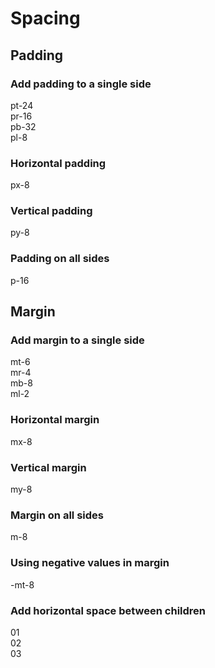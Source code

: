 # Spacing

## Padding

### Add padding to a single side

<container class="mt-8">
  <div class="flex flex-wrap items-start justify-center text-white text-sm font-bold leading-6">
    <div class="flex items-start">
      <div class="flex-none px-32">
        <div class="bg-purple-500 shadow-lg rounded-lg overflow-hidden">
          <box striped class="h-24 rounded-b-0" fg-color="var(--tw-white-fg)"></box>
          <div class="p-16">pt-24</div>
        </div>
      </div>
      <div class="flex-none px-5 pt-6">
        <div class="flex bg-purple-500 shadow-lg rounded-lg overflow-hidden">
          <div class="flex-none p-16">pr-16</div>
          <box striped class="flex-none w-16 rounded-l-0" fg-color="var(--tw-white-fg)" ></box>
        </div>
      </div>
    </div>
    <div class="flex items-start">
      <div class="flex-none px-5 pt-6">
        <div class="bg-purple-500 shadow-lg rounded-lg overflow-hidden">
          <div class="p-16">pb-32</div>
          <box striped class="h-32 rounded-t-0" fg-color="var(--tw-white-fg)"></box>
        </div>
      </div>
      <div class="flex-none flex px-5 pt-6">
        <div class="flex bg-purple-500 shadow-lg rounded-lg overflow-hidden">
          <box striped class="flex-none w-8" fg-color="var(--tw-white-fg)"></box>
          <div class="flex-none p-16">pl-8</div>
        </div>
      </div>
    </div>
  </div>
</container>

### Horizontal padding

<container class="mt-2">
  <div class="relative rounded-xl overflow-auto p-8">
    <div class="flex justify-center font-mono text-white text-sm font-bold leading-6">
      <div class="bg-indigo-500 rounded-lg shadow-lg overflow-hidden flex">
        <box striped class="w-8 rounded-r-0" fg-color="var(--tw-white-fg)"></box>
        <div class="p-16">px-8</div>
        <box striped class="w-8 rounded-l-0" fg-color="var(--tw-white-fg)"></box>
      </div>
    </div>
  </div>
</container>

### Vertical padding

<container class="mt-2">
  <div class="relative rounded-xl overflow-auto p-8">
    <div class="flex justify-center font-mono text-white text-sm font-bold leading-6">
      <div class="bg-pink-500 rounded-lg shadow-lg overflow-hidden">
        <box striped class="h-8 rounded-b-0" fg-color="var(--tw-white-fg)"></box>
        <div class="p-16">py-8</div>
        <box striped class="h-8 rounded-t-0" fg-color="var(--tw-white-fg)"></box>
      </div>
    </div>
  </div>
</container>

### Padding on all sides

<container class="mt-2">
  <div class="relative rounded-xl overflow-auto p-8">
    <div class="flex justify-center font-mono text-white text-sm font-bold leading-6">
      <div class="bg-violet-500 rounded-lg shadow-lg ">
        <box striped class="p-16" fg-color="var(--tw-white-fg)">
          <div class="bg-violet-500 p-16">p-16</div>
        </box>
      </div>
    </div>
  </div>
</container>

## Margin

### Add margin to a single side

<container bleeding class="mt-2">
  <div class="relative -my-8 -mx-4 rounded-xl overflow-auto">
    <div class="relative font-mono text-white text-sm font-bold leading-6 h-56">
      <div class="absolute top-0 left-1/2 -translate-x-1/2 md:-ml-24">
        <box striped class="flow-root rounded-b-lg" fg-color="var(--tw-purple-fg)" bg-color="var(--tw-purple-bg)" >
          <div class="bg-purple-500 rounded-lg shadow-lg p-4 mt-6">mt-6</div>
        </box>
      </div>
      <div class="absolute right-0 top-1/2 -translate-y-1/2">
        <box striped class="flow-root rounded-l-lg" fg-color="var(--tw-purple-fg)" bg-color="var(--tw-purple-bg)" >
          <div class="flex-none bg-purple-500 rounded-lg shadow-lg p-4 mr-4">mr-4</div>
        </box>
      </div>
      <div class="absolute bottom-0 left-1/2 -translate-x-1/2 md:ml-24">
        <box striped class="flow-root rounded-t-lg" fg-color="var(--tw-purple-fg)" bg-color="var(--tw-purple-bg)" >
          <div class="bg-purple-500 rounded-lg shadow-lg p-4 mb-8">mb-8</div>
        </box>
      </div>
      <div class="absolute left-0 top-1/2 -translate-y-1/2">
        <box striped class="flow-root rounded-r-lg" fg-color="var(--tw-purple-fg)" bg-color="var(--tw-purple-bg)" >
          <div class="flex-none bg-purple-500 rounded-lg shadow-lg p-4 ml-2">ml-2</div>
        </box>
      </div>
    </div>
  </div>
</container>

### Horizontal margin

<container class="mt-2">
  <div class="relative rounded-xl overflow-auto p-8">
    <div class="flex justify-center font-mono text-white text-sm font-bold leading-6">
      <box striped class="rounded-lg" fg-color="var(--tw-indigo-fg)" bg-color="var(--tw-indigo-bg)">
        <div class="bg-indigo-500 rounded-lg shadow-lg p-4 mx-8">mx-8</div>
      </box>
    </div>
  </div>
</container>

### Vertical margin

<container class="mt-2">
  <div class="relative rounded-xl overflow-auto p-8">
    <div class="flex justify-center font-mono text-white text-sm font-bold leading-6">
      <box striped class="flow-root rounded-lg" fg-color="var(--tw-pink-fg)" bg-color="var(--tw-pink-bg)">
        <div class="bg-pink-500 rounded-lg shadow-lg p-4 my-8">my-8</div>
      </box>
    </div>
  </div>
</container>

### Margin on all sides

<container class="mt-2">
  <div class="relative rounded-xl overflow-auto p-8">
    <div class="flex justify-center font-mono text-white text-sm font-bold leading-6">
      <box striped class="flow-root rounded-lg" fg-color="var(--tw-blue-fg)" bg-color="var(--tw-blue-bg)">
        <div class="bg-blue-500 rounded-lg shadow-lg p-4 m-8">m-8</div>
      </box>
    </div>
  </div>
</container>

### Using negative values in margin

<container class="mt-2">
  <div class="relative rounded-xl overflow-auto p-8">
    <div class="flex justify-center font-mono text-white text-sm font-bold leading-6">
      <div class="flex flex-col items-center">
        <div class="relative w-36 h-16 bg-sky-400/20 border border-sky-700/10 rounded-md overflow-hidden"></div>
        <div class="relative -mt-8 bg-sky-500 rounded-md flex items-center justify-center p-4 shadow-lg">-mt-8</div>
      </div>
    </div>
  </div>
</container>

### Add horizontal space between children

<container class="mt-2">
  <div class="relative rounded-xl overflow-auto p-8">
    <div class="flex justify-center font-mono text-white text-sm font-bold leading-6">
      <box striped class="flex space-x-4 bg-stripes-fuchsia rounded-lg" fg-color="var(--tw-fuchsia-fg)" bg-color="var(--tw-fuchsia-bg)">
        <div class="w-14 h-14 flex items-center justify-center shadow-lg rounded-lg bg-fuchsia-500">01</div>
        <div class="w-14 h-14 flex items-center justify-center shadow-lg rounded-lg bg-fuchsia-500">02</div>
        <div class="w-14 h-14 flex items-center justify-center shadow-lg rounded-lg bg-fuchsia-500">03</div>
      </box>
    </div>
  </div>
</container>
